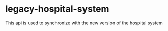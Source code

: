 # legacy-hospital-system
This api is used to synchronize with the new version of the hospital system
